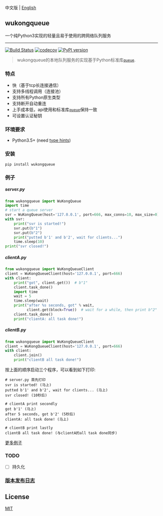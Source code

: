 中文版 | [English][English]
## wukongqueue

一个纯Python3实现的轻量且易于使用的跨网络队列服务

---
[![Build Status](https://travis-ci.com/chaseSpace/wukongqueue.svg?branch=master)](https://travis-ci.com/chaseSpace/wukongqueue)
[![codecov](https://codecov.io/gh/chaseSpace/WukongQueue/branch/master/graph/badge.svg)](https://codecov.io/gh/chaseSpace/WukongQueue)
[![PyPI version](https://badge.fury.io/py/wukongqueue.svg)](https://badge.fury.io/py/wukongqueue)

> wukongqueue的本地队列服务的实现基于Python标准库[`queue`][1].


### 特点
* 快（基于tcp长连接通信）
* 支持多线程调用（连接池）
* 支持所有Python原生类型
* 支持断开自动重连
* 上手成本低，api使用和标准库[`queue`][1]保持一致
* 可设置认证秘钥


### 环境要求
* Python3.5+ (need [type hints](https://www.python.org/dev/peps/pep-0484/))

### 安装
`pip install wukongqueue`
 
### 例子
##### server.py
```python
from wukongqueue import WuKongQueue
import time
# start a queue server
svr = WuKongQueue(host='127.0.0.1', port=666, max_conns=10, max_size=0)
with svr:
    print("svr is started!")
    svr.put(b"1")
    svr.put(b"2")
    print("putted b'1' and b'2', wait for clients...")
    time.sleep(10)
print("svr closed!")
```

##### clientA.py
```python
from wukongqueue import WuKongQueueClient
client = WuKongQueueClient(host='127.0.0.1', port=666)
with client:
    print("got", client.get())  # b"1"
    client.task_done()
    import time
    wait = 5
    time.sleep(wait)
    print("after %s seconds, got" % wait,
          client.get(block=True))  # wait for a while, then print b"2"
    client.task_done()
    print("clientA: all task done!")
```

##### clientB.py
```python
from wukongqueue import WuKongQueueClient
client = WuKongQueueClient(host='127.0.0.1', port=666)
with client:
    client.join()
    print("clientB all task done!")
```
按上面的顺序启动三个程序，可以看到如下打印:
```
# server.py 首先打印
svr is started! (马上)
putted b'1' and b'2', wait for clients... (马上)
svr closed! (10秒后)

# clientA print secondly
got b'1' (马上)
after 5 seconds, got b'2' (5秒后)
clientA: all task done! (马上)

# clientB print lastly
clientB all task done! (与clientA的all task done同步)
```


[更多例子](https://github.com/chaseSpace/wukongqueue/blob/master/_examples)

### TODO
- [ ] 持久化

### [版本发布日志](https://github.com/chaseSpace/wukongqueue/blob/master/RELEASELOG.md)

## License
[MIT](https://github.com/chaseSpace/WukongQueue/blob/master/LICENSE)

[1]: https://docs.python.org/3.6/library/queue.html
[Chinese]: https://github.com/chaseSpace/wukongqueue/blob/master/README.md
[English]: https://github.com/chaseSpace/wukongqueue/blob/master/README_ENG.md